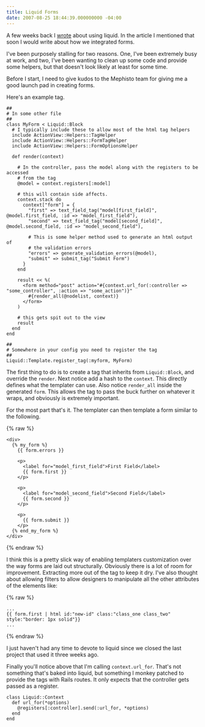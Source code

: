 ```yaml
---
title: Liquid Forms
date: 2007-08-25 18:44:39.000000000 -04:00
---
```

A few weeks back I [wrote](/2007/8/liquids-leaking-from-a-developer) about using liquid. In the article I mentioned that soon I would write about how we integrated forms.

I've been purposely stalling for two reasons. One, I've been extremely busy at work, and two, I've been wanting to clean up some code and provide some helpers, but that doesn't look likely at least for some time.

Before I start, I need to give kudos to the Mephisto team for giving me a good launch pad in creating forms.

Here's an example tag.

    ##
    # In some other file
    ##
    class MyForm < Liquid::Block
      # I typically include these to allow most of the html tag helpers
      include ActionView::Helpers::TagHelper
      include ActionView::Helpers::FormTagHelper
      include ActionView::Helpers::FormOptionsHelper

      def render(context)

        # In the controller, pass the model along with the registers to be accessed
        # from the tag
        @model = context.registers[:model]

        # this will contain side affects.
        context.stack do
          context["form"] = {
            "first" => text_field_tag("model[first_field]", @model.first_field, :id => "model_first_field"),
            "second" => text_field_tag("model[second_field]", @model.second_field, :id => "model_second_field"),

            # This is some helper method used to generate an html output of
            # the validation errors
            "errors" => generate_validation_errors(@model),
            "submit" => submit_tag("Submit Form")
          }
        end

        result << %(
          <form method="post" action="#{context.url_for(:controller => "some_controller", :action => "some_action")}"
            #{render_all(@nodelist, context)}
          </form>
        )

        # this gets spit out to the view
        result
      end
    end

    ##
    # Somewhere in your config you need to register the tag
    ##
    Liquid::Template.register_tag(:myform, MyForm)


The first thing to do is to create a tag that inherits from `Liquid::Block`, and override the `render`. Next notice add a hash to the `context`. This directly defines what the templater can use. Also notice `render_all` inside the generated `form`. This allows the tag to pass the buck further on whatever it wraps, and obviously is extremely important.

For the most part that's it. The templater can then template a form similar to the following.

{% raw %}

    <div>
      {% my_form %}
        {{ form.errors }}

        <p>
          <label for="model_first_field">First Field</label>
          {{ form.first }}
        </p>

        <p>
          <label for="model_second_field">Second Field</label>
          {{ form.second }}
        </p>

        <p>
          {{ form.submit }}
        </p>
      {% end_my_form %}
    </div>

{% endraw %}


I think this is a pretty slick way of enabling templaters customization over the way forms are laid out structurally. Obviously there is a lot of room for improvement. Extracting more out of the tag to keep it dry. I've also thought about allowing filters to allow designers to manipulate all the other attributes of the elements like:

{% raw %}

    ...
    {{ form.first | html id:"new-id" class:"class_one class_two" style:"border: 1px solid"}}
    ...


{% endraw %}

I just haven't had any time to devote to liquid since we closed the last project that used it three weeks ago.

Finally you'll notice above that I'm calling `context.url_for`. That's not something that's baked into liquid, but something I monkey patched to provide the tags with Rails routes. It only expects that the controller gets passed as a register.

    class Liquid::Context
      def url_for(*options)
        @registers[:controller].send(:url_for, *options)
      end
    end
